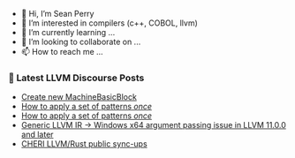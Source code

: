 - 👋 Hi, I’m Sean Perry
- 👀 I’m interested in compilers (c++, COBOL, llvm)
- 🌱 I’m currently learning ...
- 💞️ I’m looking to collaborate on ...
- 📫 How to reach me ...

<!---
s66perry/s66perry is a ✨ special ✨ repository because its `README.md` (this file) appears on your GitHub profile.
You can click the Preview link to take a look at your changes.
--->
### 📕 Latest LLVM Discourse Posts

<!-- DISCOURSE-LLVM:START -->
- [Create new MachineBasicBlock](https://discourse.llvm.org/t/create-new-machinebasicblock/71346#post_3)
- [How to apply a set of patterns *once*](https://discourse.llvm.org/t/how-to-apply-a-set-of-patterns-once/71321#post_8)
- [How to apply a set of patterns *once*](https://discourse.llvm.org/t/how-to-apply-a-set-of-patterns-once/71321#post_7)
- [Generic LLVM IR -&gt; Windows x64 argument passing issue in LLVM 11.0.0 and later](https://discourse.llvm.org/t/generic-llvm-ir-windows-x64-argument-passing-issue-in-llvm-11-0-0-and-later/71350#post_1)
- [CHERI LLVM/Rust public sync-ups](https://discourse.llvm.org/t/cheri-llvm-rust-public-sync-ups/62815?page=2#post_23)
<!-- DISCOURSE-LLVM:END -->
